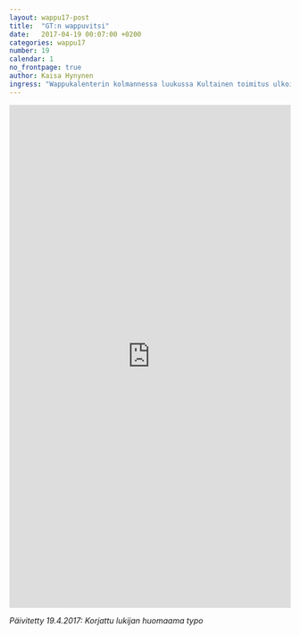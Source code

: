 ```yaml
---
layout: wappu17-post
title:  "GT:n wappuvitsi"
date:   2017-04-19 00:07:00 +0200
categories: wappu17
number: 19
calendar: 1
no_frontpage: true
author: Kaisa Hynynen
ingress: "Wappukalenterin kolmannessa luukussa Kultainen toimitus ulkoistaa hauskuutuksen yleisölle. Nyt on hyvä tilaisuus saada oma puujalka lehden sivuille!"
---
```


<iframe
  src="https://docs.google.com/forms/d/e/1FAIpQLSfXjKZp_zgNQaW1O8J71p8sGfLKi-nNJDJmpT3Fz-wHP02LWw/viewform?usp=sf_link"
  scrolling="no"
  style="width:100%;border:none;height:900px"
></iframe>

*Päivitetty 19.4.2017: Korjattu lukijan huomaama typo*